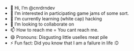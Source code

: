- 👋 Hi, I’m @cnrdrndev
- 👀 I’m interested in participating game jams of some sort.
- 🌱 I’m currently learning (white cap) hacking
- 💞️ I’m looking to collaborate on 
- 📫 How to reach me = You cant reach me.
- 😄 Pronouns: Disgusting little uselles meat pile
- ⚡ Fun fact: Did you know that I am a failure in life :D

<!---
cnrdrndev/cnrdrndev is a ✨ special ✨ repository because its `README.md` (this file) appears on your GitHub profile.
You can click the Preview link to take a look at your changes.
--->

